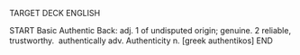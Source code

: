 TARGET DECK
ENGLISH

START
Basic
Authentic
Back: adj. 1 of undisputed origin; genuine. 2 reliable, trustworthy.  authentically adv. Authenticity n. [greek authentikos]
END
